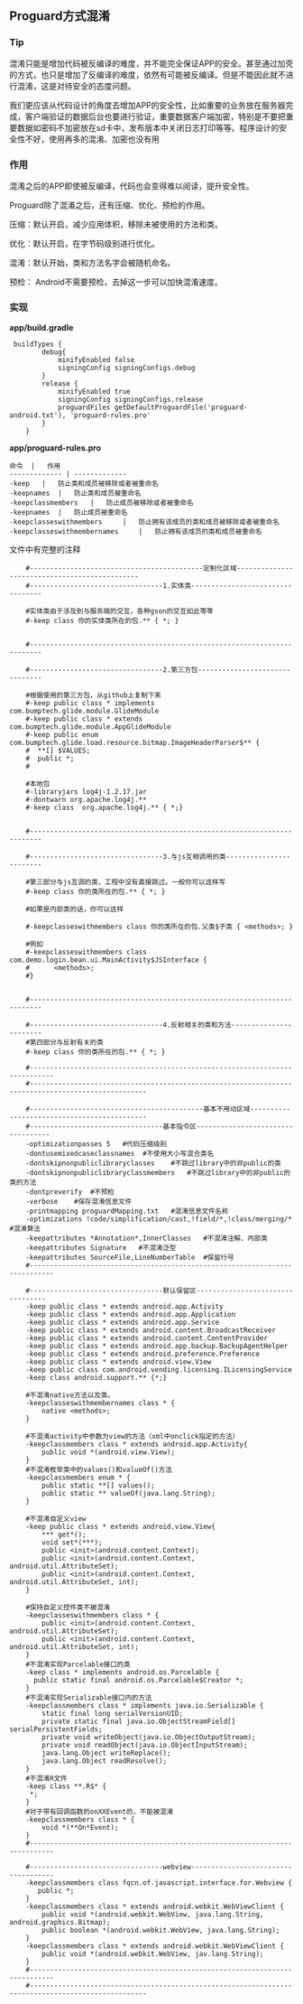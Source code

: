 ## Proguard方式混淆

### Tip

混淆只能是增加代码被反编译的难度，并不能完全保证APP的安全。甚至通过加壳的方式，也只是增加了反编译的难度，依然有可能被反编译。但是不能因此就不进行混淆，这是对待安全的态度问题。

我们更应该从代码设计的角度去增加APP的安全性，比如重要的业务放在服务器完成，客户端验证的数据后台也要进行验证，重要数据客户端加密，特别是不要把重要数据如密码不加密放在sd卡中，发布版本中关闭日志打印等等。程序设计的安全性不好，使用再多的混淆、加密也没有用

### 作用

混淆之后的APP即使被反编译，代码也会变得难以阅读，提升安全性。

Proguard除了混淆之后，还有压缩、优化、预检的作用。

压缩：默认开启，减少应用体积，移除未被使用的方法和类。

优化：默认开启，在字节码级别进行优化。

混淆：默认开始，类和方法名字会被随机命名。

预检： Android不需要预检，去掉这一步可以加快混淆速度。

### 实现

**app/build.gradle**

     buildTypes {
            debug{
                minifyEnabled false
                signingConfig signingConfigs.debug
            }
            release {
                minifyEnabled true
                signingConfig signingConfigs.release
                proguardFiles getDefaultProguardFile('proguard-android.txt'), 'proguard-rules.pro'
            }
        }
        
**app/proguard-rules.pro** 

    命令	|   作用
    ------------- | -------------  
    -keep	|   防止类和成员被移除或者被重命名
    -keepnames  | 	防止类和成员被重命名
    -keepclassmembers   |	防止成员被移除或者被重命名
    -keepnames	|   防止成员被重命名
    -keepclasseswithmembers	    |   防止拥有该成员的类和成员被移除或者被重命名
    -keepclasseswithmembernames	    |   防止拥有该成员的类和成员被重命名


文件中有完整的注释
    
        #-------------------------------------------定制化区域----------------------------------------------
        #---------------------------------1.实体类---------------------------------
        
        #实体类由于涉及到与服务端的交互，各种gson的交互如此等等
        #-keep class 你的实体类所在的包.** { *; }
        
        
        #-------------------------------------------------------------------------
        
        #---------------------------------2.第三方包-------------------------------
        
        #根据使用的第三方包，从github上复制下来
        #-keep public class * implements com.bumptech.glide.module.GlideModule
        #-keep public class * extends com.bumptech.glide.module.AppGlideModule
        #-keep public enum com.bumptech.glide.load.resource.bitmap.ImageHeaderParser$** {
        #  **[] $VALUES;
        #  public *;
        #
        
        #本地包
        #-libraryjars log4j-1.2.17.jar
        #-dontwarn org.apache.log4j.**
        #-keep class  org.apache.log4j.** { *;}
        
        
        #-------------------------------------------------------------------------
        
        #---------------------------------3.与js互相调用的类------------------------
        
        #第三部分与js互调的类，工程中没有直接跳过。一般你可以这样写
        #-keep class 你的类所在的包.** { *; }
        
        #如果是内部类的话，你可以这样
        
        #-keepclasseswithmembers class 你的类所在的包.父类$子类 { <methods>; }
        
        #例如
        #-keepclasseswithmembers class com.demo.login.bean.ui.MainActivity$JSInterface {
        #      <methods>;
        #}
        
        
        #-------------------------------------------------------------------------
        
        #---------------------------------4.反射相关的类和方法-----------------------
        #第四部分与反射有关的类
        #-keep class 你的类所在的包.** { *; }
        
        #----------------------------------------------------------------------------
        #---------------------------------------------------------------------------------------------------
        
        #-------------------------------------------基本不用动区域--------------------------------------------
        #---------------------------------基本指令区----------------------------------
        -optimizationpasses 5   #代码压缩级别
        -dontusemixedcaseclassnames  #不使用大小写混合类名
        -dontskipnonpubliclibraryclasses    #不跳过library中的非public的类
        -dontskipnonpubliclibraryclassmembers   #不跳过library中的非public的类的方法
        -dontpreverify  #不预检
        -verbose    #保存混淆信息文件
        -printmapping proguardMapping.txt   #混淆信息文件名称
        -optimizations !code/simplification/cast,!field/*,!class/merging/*  #混淆算法
        -keepattributes *Annotation*,InnerClasses   #不混淆注解、内部类
        -keepattributes Signature   #不混淆泛型
        -keepattributes SourceFile,LineNumberTable  #保留行号
        #----------------------------------------------------------------------------
        
        #---------------------------------默认保留区---------------------------------
        -keep public class * extends android.app.Activity
        -keep public class * extends android.app.Application
        -keep public class * extends android.app.Service
        -keep public class * extends android.content.BroadcastReceiver
        -keep public class * extends android.content.ContentProvider
        -keep public class * extends android.app.backup.BackupAgentHelper
        -keep public class * extends android.preference.Preference
        -keep public class * extends android.view.View
        -keep public class com.android.vending.licensing.ILicensingService
        -keep class android.support.** {*;}
        
        #不混淆native方法以及类。
        -keepclasseswithmembernames class * {
            native <methods>;
        }
        
        #不混淆activity中参数为view的方法（xml中onclick指定的方法）
        -keepclassmembers class * extends android.app.Activity{
            public void *(android.view.View);
        }
        #不混淆枚举类中的values()和valueOf()方法
        -keepclassmembers enum * {
            public static **[] values();
            public static ** valueOf(java.lang.String);
        }
        
        #不混淆自定义view
        -keep public class * extends android.view.View{
            *** get*();
            void set*(***);
            public <init>(android.content.Context);
            public <init>(android.content.Context, android.util.AttributeSet);
            public <init>(android.content.Context, android.util.AttributeSet, int);
        }
        
        #保持自定义控件类不被混淆
        -keepclasseswithmembers class * {
            public <init>(android.content.Context, android.util.AttributeSet);
            public <init>(android.content.Context, android.util.AttributeSet, int);
        }
        #不混淆实现Parcelable接口的类
        -keep class * implements android.os.Parcelable {
          public static final android.os.Parcelable$Creator *;
        }
        #不混淆实现Serializable接口内的方法
        -keepclassmembers class * implements java.io.Serializable {
            static final long serialVersionUID;
            private static final java.io.ObjectStreamField[] serialPersistentFields;
            private void writeObject(java.io.ObjectOutputStream);
            private void readObject(java.io.ObjectInputStream);
            java.lang.Object writeReplace();
            java.lang.Object readResolve();
        }
        #不混淆R文件
        -keep class **.R$* {
         *;
        }
        #对于带有回调函数的onXXEvent的，不能被混淆
        -keepclassmembers class * {
            void *(**On*Event);
        }
        #----------------------------------------------------------------------------
        
        #---------------------------------webview------------------------------------
        -keepclassmembers class fqcn.of.javascript.interface.for.Webview {
           public *;
        }
        -keepclassmembers class * extends android.webkit.WebViewClient {
            public void *(android.webkit.WebView, java.lang.String, android.graphics.Bitmap);
            public boolean *(android.webkit.WebView, java.lang.String);
        }
        -keepclassmembers class * extends android.webkit.WebViewClient {
            public void *(android.webkit.WebView, jav.lang.String);
        }
        #----------------------------------------------------------------------------
        #---------------------------------------------------------------------------------------------------
